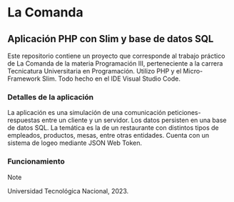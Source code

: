 # La Comanda
## Aplicación PHP con Slim y base de datos SQL

Este repositorio contiene un proyecto que corresponde al trabajo práctico de La Comanda de la materia Programación III, perteneciente a la carrera Tecnicatura Universitaria en Programación.
Utilizo PHP y el Micro-Framework Slim. Todo hecho en el IDE Visual Studio Code.

### Detalles de la aplicación
La aplicación es una simulación de una comunicación peticiones-respuestas entre un cliente y un servidor. Los datos persisten en una base de datos SQL. La temática es la de un restaurante con distintos tipos de empleados, productos, mesas, entre otras entidades. Cuenta con un sistema de logeo mediante JSON Web Token.

### Funcionamiento


> [!NOTE]
> Universidad Tecnológica Nacional, 2023.

